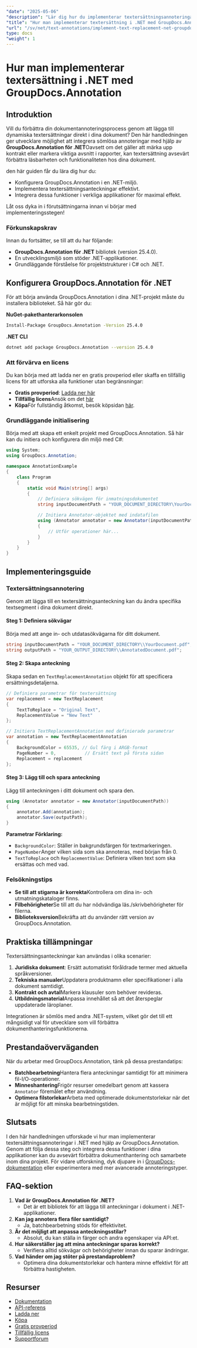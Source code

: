 ```yaml
---
"date": "2025-05-06"
"description": "Lär dig hur du implementerar textersättningsannoteringar i dina .NET-applikationer med GroupDocs.Annotation. Förbättra dokumentläsbarhet och funktionalitet utan ansträngning."
"title": "Hur man implementerar textersättning i .NET med GroupDocs.Annotation för effektiv dokumentannotering"
"url": "/sv/net/text-annotations/implement-text-replacement-net-groupdocs-annotation/"
type: docs
"weight": 1
---
```


# Hur man implementerar textersättning i .NET med GroupDocs.Annotation
## Introduktion
Vill du förbättra din dokumentannoteringsprocess genom att lägga till dynamiska textersättningar direkt i dina dokument? Den här handledningen ger utvecklare möjlighet att integrera sömlösa annoteringar med hjälp av **GroupDocs.Annotation för .NET**Oavsett om det gäller att märka upp kontrakt eller markera viktiga avsnitt i rapporter, kan textersättning avsevärt förbättra läsbarheten och funktionaliteten hos dina dokument.

den här guiden får du lära dig hur du:
- Konfigurera GroupDocs.Annotation i en .NET-miljö.
- Implementera textersättningsanteckningar effektivt.
- Integrera dessa funktioner i verkliga applikationer för maximal effekt.

Låt oss dyka in i förutsättningarna innan vi börjar med implementeringsstegen!

### Förkunskapskrav
Innan du fortsätter, se till att du har följande:
- **GroupDocs.Annotation för .NET** bibliotek (version 25.4.0).
- En utvecklingsmiljö som stöder .NET-applikationer.
- Grundläggande förståelse för projektstrukturer i C# och .NET.

## Konfigurera GroupDocs.Annotation för .NET
För att börja använda GroupDocs.Annotation i dina .NET-projekt måste du installera biblioteket. Så här gör du:

**NuGet-pakethanterarkonsolen**
```bash
Install-Package GroupDocs.Annotation -Version 25.4.0
```

**.NET CLI**
```bash
dotnet add package GroupDocs.Annotation --version 25.4.0
```

### Att förvärva en licens
Du kan börja med att ladda ner en gratis provperiod eller skaffa en tillfällig licens för att utforska alla funktioner utan begränsningar:
- **Gratis provperiod**: [Ladda ner här](https://releases.groupdocs.com/annotation/net/)
- **Tillfällig licens**Ansök om det [här](https://purchase.groupdocs.com/temporary-license/)
- **Köpa**För fullständig åtkomst, besök köpsidan [här](https://purchase.groupdocs.com/buy).

### Grundläggande initialisering
Börja med att skapa ett enkelt projekt med GroupDocs.Annotation. Så här kan du initiera och konfigurera din miljö med C#:

```csharp
using System;
using GroupDocs.Annotation;

namespace AnnotationExample
{
    class Program
    {
        static void Main(string[] args)
        {
            // Definiera sökvägen för inmatningsdokumentet
            string inputDocumentPath = "YOUR_DOCUMENT_DIRECTORY\YourDocument.pdf";

            // Initiera Annotator-objektet med indatafilen
            using (Annotator annotator = new Annotator(inputDocumentPath))
            {
                // Utför operationer här...
            }
        }
    }
}
```

## Implementeringsguide
### Textersättningsannotering
Genom att lägga till en textersättningsanteckning kan du ändra specifika textsegment i dina dokument direkt.

#### Steg 1: Definiera sökvägar
Börja med att ange in- och utdatasökvägarna för ditt dokument.

```csharp
string inputDocumentPath = "YOUR_DOCUMENT_DIRECTORY\\YourDocument.pdf";
string outputPath = "YOUR_OUTPUT_DIRECTORY\\AnnotatedDocument.pdf";
```

#### Steg 2: Skapa anteckning
Skapa sedan en `TextReplacementAnnotation` objekt för att specificera ersättningsdetaljerna.

```csharp
// Definiera parametrar för textersättning
var replacement = new TextReplacement
{
    TextToReplace = "Original Text",
    ReplacementValue = "New Text"
};

// Initiera TextReplacementAnnotation med definierade parametrar
var annotation = new TextReplacementAnnotation
{
    BackgroundColor = 65535, // Gul färg i ARGB-format
    PageNumber = 0,           // Ersätt text på första sidan
    Replacement = replacement
};
```

#### Steg 3: Lägg till och spara anteckning
Lägg till anteckningen i ditt dokument och spara den.

```csharp
using (Annotator annotator = new Annotator(inputDocumentPath))
{
    annotator.Add(annotation);
    annotator.Save(outputPath);
}
```
**Parametrar Förklaring:**
- `BackgroundColor`: Ställer in bakgrundsfärgen för textmarkeringen.
- `PageNumber`Anger vilken sida som ska annoteras, med början från 0.
- `TextToReplace` och `ReplacementValue`: Definiera vilken text som ska ersättas och med vad.

### Felsökningstips
- **Se till att stigarna är korrekta**Kontrollera om dina in- och utmatningskataloger finns.
- **Filbehörigheter**Se till att du har nödvändiga läs./skrivbehörigheter för filerna.
- **Biblioteksversion**Bekräfta att du använder rätt version av GroupDocs.Annotation.

## Praktiska tillämpningar
Textersättningsanteckningar kan användas i olika scenarier:
1. **Juridiska dokument**: Ersätt automatiskt föråldrade termer med aktuella språkversioner.
2. **Tekniska manualer**Uppdatera produktnamn eller specifikationer i alla dokument samtidigt.
3. **Kontrakt och avtal**Markera klausuler som behöver revideras.
4. **Utbildningsmaterial**Anpassa innehållet så att det återspeglar uppdaterade läroplaner.

Integrationen är sömlös med andra .NET-system, vilket gör det till ett mångsidigt val för utvecklare som vill förbättra dokumenthanteringsfunktionerna.

## Prestandaöverväganden
När du arbetar med GroupDocs.Annotation, tänk på dessa prestandatips:
- **Batchbearbetning**Hantera flera anteckningar samtidigt för att minimera fil-I/O-operationer.
- **Minneshantering**Frigör resurser omedelbart genom att kassera `Annotator` föremålet efter användning.
- **Optimera filstorlekar**Arbeta med optimerade dokumentstorlekar när det är möjligt för att minska bearbetningstiden.

## Slutsats
I den här handledningen utforskade vi hur man implementerar textersättningsannoteringar i .NET med hjälp av GroupDocs.Annotation. Genom att följa dessa steg och integrera dessa funktioner i dina applikationer kan du avsevärt förbättra dokumenthantering och samarbete inom dina projekt. 
För vidare utforskning, dyk djupare in i [GroupDocs-dokumentation](https://docs.groupdocs.com/annotation/net/) eller experimentera med mer avancerade annoteringstyper.

## FAQ-sektion
1. **Vad är GroupDocs.Annotation för .NET?**
   - Det är ett bibliotek för att lägga till anteckningar i dokument i .NET-applikationer.
2. **Kan jag annotera flera filer samtidigt?**
   - Ja, batchbearbetning stöds för effektivitet.
3. **Är det möjligt att anpassa anteckningsstilar?**
   - Absolut, du kan ställa in färger och andra egenskaper via API:et.
4. **Hur säkerställer jag att mina anteckningar sparas korrekt?**
   - Verifiera alltid sökvägar och behörigheter innan du sparar ändringar.
5. **Vad händer om jag stöter på prestandaproblem?**
   - Optimera dina dokumentstorlekar och hantera minne effektivt för att förbättra hastigheten.

## Resurser
- [Dokumentation](https://docs.groupdocs.com/annotation/net/)
- [API-referens](https://reference.groupdocs.com/annotation/net/)
- [Ladda ner](https://releases.groupdocs.com/annotation/net/)
- [Köpa](https://purchase.groupdocs.com/buy)
- [Gratis provperiod](https://releases.groupdocs.com/annotation/net/)
- [Tillfällig licens](https://purchase.groupdocs.com/temporary-license/)
- [Supportforum](https://forum.groupdocs.com/c/annotation/)